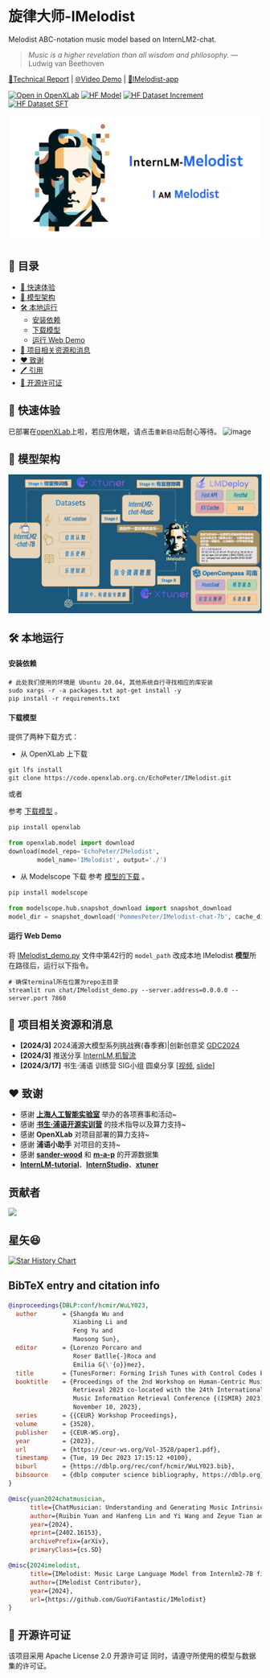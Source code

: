 # 旋律大师-IMelodist

Melodist ABC-notation music model based on InternLM2-chat. 

> _Music is a higher revelation than all wisdom and philosophy._ — Ludwig van Beethoven


[📖Technical Report](assets/TechnicalReport/) |
[🌐Video Demo](https://www.bilibili.com/video/BV13j421o7nZ/?spm_id_from=333.999.0.0&vd_source=ed4c533bf4cce5e0d0329d8c60182037)  |
[🎼IMelodist-app](https://openxlab.org.cn/apps/detail/EchoPeter/IMelodist-app)

[![Open in OpenXLab](https://cdn-static.openxlab.org.cn/header/openxlab_models.svg)](https://openxlab.org.cn/models/detail/EchoPeter/IMelodist)
[![HF Model](https://img.shields.io/badge/Models-Models?style=flat&logoColor=%235c5c5c&label=%F0%9F%A4%97Huggingface&color=%23d9b125)]()
[![HF Dataset Increment](https://img.shields.io/badge/Datasets(increment)-Datasets?style=flat&logoColor=%235c5c5c&label=%F0%9F%A4%97Huggingface&color=%23d9b125)](https://huggingface.co/datasets/PommesPeter/imelodist-increment)
[![HF Dataset SFT](https://img.shields.io/badge/Datasets(sft)-Datasets?style=flat&logoColor=%235c5c5c&label=%F0%9F%A4%97Huggingface&color=%23d9b125)](https://huggingface.co/datasets/PommesPeter/imelodist-sft)

<img src="./assets/banner.png"/>

## 📝 目录

- [🥰 快速体验](#-快速体验)
- [🤖 模型架构](#-模型架构)
- [🛠️ 本地运行](#-本地运行)
  * [安装依赖](#安装依赖)
  * [下载模型](#下载模型)
  * [运行 Web Demo](#-运行-Web-Demo)
- [📄 项目相关资源和消息](#-项目相关资源和消息)
- [❤️ 致谢](#-致谢)
- [🖊️ 引用](#-BibTeX-entry-and-citation-info)
- [🧾 开源许可证](#-开源许可证)

## 🥰 快速体验
已部署在[openXLab](https://openxlab.org.cn/apps/detail/EchoPeter/IMelodist-app)上啦，若应用休眠，请点击`重新启动`后耐心等待。
![image](https://github.com/GuoYiFantastic/IMelodist/assets/130634988/3b6a6b25-a640-487d-ba76-c56e710562b5)



## 🤖 模型架构

<img src="./assets/framework.png"/>

## 🛠️ 本地运行

#### 安装依赖

```shell
# 此处我们使用的环境是 Ubuntu 20.04, 其他系统自行寻找相应的库安装
sudo xargs -r -a packages.txt apt-get install -y
pip install -r requirements.txt
```
#### 下载模型

提供了两种下载方式：

- 从 OpenXLab 上下载
```shell
git lfs install
git clone https://code.openxlab.org.cn/EchoPeter/IMelodist.git
```

或者

参考 [下载模型](https://openxlab.org.cn/docs/models/%E4%B8%8B%E8%BD%BD%E6%A8%A1%E5%9E%8B.html) 。

```bash
pip install openxlab
```

```python
from openxlab.model import download
download(model_repo='EchoPeter/IMelodist', 
        model_name='IMelodist', output='./')
```

- 从 Modelscope 下载
参考 [模型的下载](https://www.modelscope.cn/docs/%E6%A8%A1%E5%9E%8B%E7%9A%84%E4%B8%8B%E8%BD%BD) 。

```bash
pip install modelscope
```

```python
from modelscope.hub.snapshot_download import snapshot_download
model_dir = snapshot_download('PommesPeter/IMelodist-chat-7b', cache_dir='./')
```

#### 运行 Web Demo

将 [IMelodist_demo.py](https://github.com/GuoYiFantastic/IMelodist/blob/main/chat/IMelodist_demo.py) 文件中第42行的 `model_path` 改成本地 IMelodist **模型**所在路径后，运行以下指令。

```shell
# 确保terminal所在位置为repo主目录
streamlit run chat/IMelodist_demo.py --server.address=0.0.0.0 --server.port 7860
```

## 📄 项目相关资源和消息
- **[2024/3]** 2024浦源大模型系列挑战赛(春季赛)|创新创意奖 [GDC2024](https://mp.weixin.qq.com/s/RkYYSGpDVznRhDjC0KQnzQ)
- **[2024/3]** 推送分享 [InternLM](),[机智流](https://mp.weixin.qq.com/s/_wm04eYxzh-05czEb5ZggA)
- **[2024/3/17]** 书生·浦语 训练营 SIG小组 圆桌分享 [[视频](https://www.bilibili.com/video/BV1xr421n7MA/?vd_source=ed4c533bf4cce5e0d0329d8c60182037), [slide](https://github.com/GuoYiFantastic/IMelodist/blob/main/assets/TechnicalReport/IMelodist_0317%E5%9C%86%E6%A1%8C%E5%88%86%E4%BA%AB.pdf)]

## ❤️ 致谢

- 感谢 [**上海人工智能实验室**](https://www.shlab.org.cn) 举办的各项赛事和活动~
- 感谢 [**书生·浦语开源实训营**](https://github.com/InternLM) 的技术指导以及算力支持~
- 感谢 **OpenXLab** 对项目部署的算力支持~
- 感谢 **浦语小助手** 对项目的支持~
- 感谢 [**sander-wood**](https://huggingface.co/datasets/sander-wood/irishman) 和 [**m-a-p**](https://huggingface.co/m-a-p) 的开源数据集
- [**InternLM-tutorial**](https://github.com/InternLM/tutorial)、[**InternStudio**](https://studio.intern-ai.org.cn/)、[**xtuner**](https://github.com/InternLM/xtuner)
</div>

## 贡献者

<a href = "https://github.com/GuoYiFantastic/InternLM2-Beethoven/graphs/contributors">
  <img src = "https://contrib.rocks/image?repo=GuoYiFantastic/InternLM2-Beethoven"/>
</a>

## 星矢😆

[![Star History Chart](https://api.star-history.com/svg?repos=GuoYiFantastic/IMelodist&type=Date)](https://star-history.com/#GuoYiFantastic/IMelodist&Date)

## BibTeX entry and citation info

```bibtex
@inproceedings{DBLP:conf/hcmir/WuLY023,
  author       = {Shangda Wu and
                  Xiaobing Li and
                  Feng Yu and
                  Maosong Sun},
  editor       = {Lorenzo Porcaro and
                  Roser Batlle{-}Roca and
                  Emilia G{\'{o}}mez},
  title        = {TunesFormer: Forming Irish Tunes with Control Codes by Bar Patching},
  booktitle    = {Proceedings of the 2nd Workshop on Human-Centric Music Information
                  Retrieval 2023 co-located with the 24th International Society for
                  Music Information Retrieval Conference {(ISMIR} 2023), Milan, Italy,
                  November 10, 2023},
  series       = {{CEUR} Workshop Proceedings},
  volume       = {3528},
  publisher    = {CEUR-WS.org},
  year         = {2023},
  url          = {https://ceur-ws.org/Vol-3528/paper1.pdf},
  timestamp    = {Tue, 19 Dec 2023 17:15:12 +0100},
  biburl       = {https://dblp.org/rec/conf/hcmir/WuLY023.bib},
  bibsource    = {dblp computer science bibliography, https://dblp.org}
}
```
```bibtex
@misc{yuan2024chatmusician,
      title={ChatMusician: Understanding and Generating Music Intrinsically with LLM}, 
      author={Ruibin Yuan and Hanfeng Lin and Yi Wang and Zeyue Tian and Shangda Wu and Tianhao Shen and Ge Zhang and Yuhang Wu and Cong Liu and Ziya Zhou and Ziyang Ma and Liumeng Xue and Ziyu Wang and Qin Liu and Tianyu Zheng and Yizhi Li and Yinghao Ma and Yiming Liang and Xiaowei Chi and Ruibo Liu and Zili Wang and Pengfei Li and Jingcheng Wu and Chenghua Lin and Qifeng Liu and Tao Jiang and Wenhao Huang and Wenhu Chen and Emmanouil Benetos and Jie Fu and Gus Xia and Roger Dannenberg and Wei Xue and Shiyin Kang and Yike Guo},
      year={2024},
      eprint={2402.16153},
      archivePrefix={arXiv},
      primaryClass={cs.SD}
```

```bibtex
@misc{2024imelodist,
      title={IMelodist: Music Large Language Model from Internlm2-7B finetuning}, 
      author={IMelodist Contributor},
      year={2024},
      url={https://github.com/GuoYiFantastic/IMelodist}
}
```

## 🧾 开源许可证

该项目采用 Apache License 2.0 开源许可证 同时，请遵守所使用的模型与数据集的许可证。
